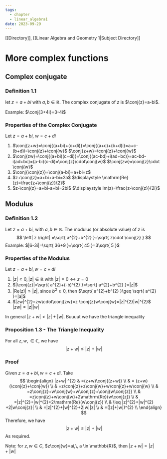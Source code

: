 ```yaml
---
tags:
  - chapter
  - linear_algebra1
date: 2023-09-29
---
```

[[Directory]], [[Linear Algebra and Geometry 1|Subject Directory]] 
# More complex functions
## Complex conjugate
### Definition 1.1
let $z=a+bi$ with $a,\, b \in \mathbb{R}$. The complex conjugate of $z$ is $\conj{z}=a-bi$.

Example: $\conj{3+4i}=3-4i$

### Properties of the Complex Conjugate
Let $z=a+bi$, $w=c+di$

1. $\conj{z+w}=\conj{(a+bi)+(c+di)}=\conj{(a+c)+(b+d)i}=a+c-(b+d)i=\conj{z}+\conj{w}$
   $\conj{z+w}=\conj{z}+\conj{w}$
2. $\conj{zw}=\conj{(a+bi)(c+di)}=\conj{(ac-bd)+i(ad+bc)}=ac-bd-i(ad+bc)=(a-bi)(c-di)=\conj{z}\cdot\conj{w}$
   $\conj{zw}=\conj{z}\cdot \conj{w}$
3. $\conj{\conj{z}}=\conj{a-bi}=a+bi=z$
4. $z+\conj{z}=a+bi+a-bi=2a$
   $\displaystyle \mathrm{Re}(z)=\frac{z+\conj{z}}{2}$
5. $z-\conj{z}=a+bi-a+bi=2bi$
   $\displaystyle Im(z)=\frac{z-\conj{z}}{2i}$
## Modulus
### Definition 1.2
Let $z=a+bi$, with $a,\, b \in \mathbb{R}$. The modulus (or absolute value) of $z$ is 
$$
\left| z \right| =\sqrt{ a^{2}+b^{2} }=\sqrt{ z\cdot \conj{z} }
$$
Example: $|6-3i|=\sqrt{ 36+9 }=\sqrt{ 45 }=3\sqrt{ 5 }$

### Properties of the Modulus
Let $z=a+bi,\, w=c+di$
1. $|z|\geq 0,\, |z|\in \mathbb{R}$ with $|z|=0 \iff z=0$
2. $|\conj{z}|=\sqrt{ a^{2}+(-b)^{2} }=\sqrt{ a^{2}+b^{2} }=|z|$
3. $|\mathrm{Re}(z)|\leq|z|$, since $b^{2}\geq 0$, then $\sqrt{ a^{2}+b^{2} }\geq \sqrt{ a^{2} }=|a|$
4. $|zw|^{2}=zw\cdot\conj{zw}=z \conj{z}w\conj{w}=|z|^{2}|w|^{2}$
   $|zw|=|z||w|$

In general $|z+w|\neq |z|+|w|$. Buuuut we have the triangle inequality

### Proposition 1.3 - The Triangle Inequality
For all $z,\, w,\, \in \mathbb{C}$, we have $$
|z+w|\leq |z|+|w|
$$
### Proof
Given $z=a+bi,\, w=c+di$. Take 
$$
 \begin{align}
 |z+w| ^{2} & =(z+w)\conj{(z+w)}  \\
 & = (z+w)(\conj{z}+\conj{w}) \\
 & =z\conj{z}+z\conj{w}+w\conj{z}+w\conj{w} \\
 & =z\conj{z}+w\conj{w}+w\conj{z}+\conj{w\conj{z}} \\
 & =z\conj{z}+w\conj{w}+2\mathrm{Re}(w\conj{z}) \\
 & =|z|^{2}+|w|^{2}+2\mathrm{Re}(w\conj{z}) \\
 & \leq |z|^{2}+|w|^{2} +2|w\conj{z}| \\
 & =|z|^{2}+|w|^{2}+2|w||z| \\
 & =(|z|+|w|)^{2} \\
 \end{align}
$$
Therefore, we have $$
|z+w|\leq |z|+|w|
$$
As required.

Note: for $z, w \in C$, $z\conj{w}=ai,\, a \in \mathbb{R}$, then $|z+w|=|z|+|w|$ 